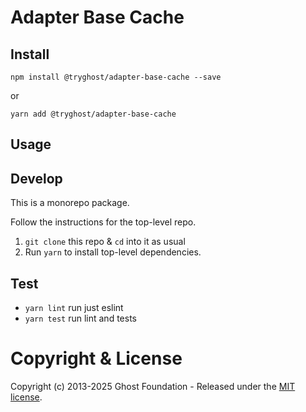 # Adapter Base Cache

## Install

`npm install @tryghost/adapter-base-cache --save`

or

`yarn add @tryghost/adapter-base-cache`

## Usage


## Develop

This is a monorepo package.

Follow the instructions for the top-level repo.
1. `git clone` this repo & `cd` into it as usual
2. Run `yarn` to install top-level dependencies.



## Test

- `yarn lint` run just eslint
- `yarn test` run lint and tests



# Copyright & License 

Copyright (c) 2013-2025 Ghost Foundation - Released under the [MIT license](LICENSE).